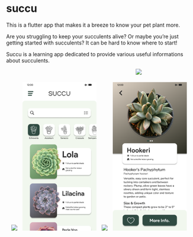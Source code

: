 # succu
This is a flutter app that makes it a breeze to know your pet plant more.

Are you struggling to keep your succulents alive? Or maybe you’re just getting started with succulents? It can be hard to know where to start!

Succu is a learning app dedicated to provide various useful informations about succulents.

<div>&emsp;&emsp;&emsp;&emsp;&emsp;&emsp;&emsp;&emsp;&emsp;&emsp;&emsp;&emsp;&emsp;&emsp;&emsp;&emsp;&emsp;&emsp;&emsp;&emsp;&emsp;&emsp;&emsp;&emsp;&emsp;<img src="UI%20Design/Logo.png" width="100" ></div><br>
<div>&emsp;<img src="UI%20Design/Splash_Art.png" width="200">&emsp;<img src="UI%20Design/Main_Menu.png" width="200">&emsp;<img src="UI%20Design/Side_Menu.png" width="200">&emsp;<img src="UI%20Design/Item_View.png" width="200"></div>
